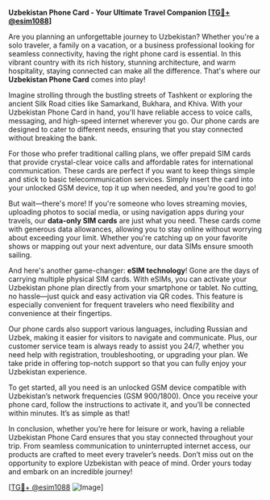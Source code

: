 **Uzbekistan Phone Card - Your Ultimate Travel Companion [[TG💪+ @esim1088](https://t.me/s/esim1088)]**

Are you planning an unforgettable journey to Uzbekistan? Whether you're a solo traveler, a family on a vacation, or a business professional looking for seamless connectivity, having the right phone card is essential. In this vibrant country with its rich history, stunning architecture, and warm hospitality, staying connected can make all the difference. That's where our **Uzbekistan Phone Card** comes into play!

Imagine strolling through the bustling streets of Tashkent or exploring the ancient Silk Road cities like Samarkand, Bukhara, and Khiva. With your Uzbekistan Phone Card in hand, you'll have reliable access to voice calls, messaging, and high-speed internet wherever you go. Our phone cards are designed to cater to different needs, ensuring that you stay connected without breaking the bank.

For those who prefer traditional calling plans, we offer prepaid SIM cards that provide crystal-clear voice calls and affordable rates for international communication. These cards are perfect if you want to keep things simple and stick to basic telecommunication services. Simply insert the card into your unlocked GSM device, top it up when needed, and you're good to go!

But wait—there's more! If you're someone who loves streaming movies, uploading photos to social media, or using navigation apps during your travels, our **data-only SIM cards** are just what you need. These cards come with generous data allowances, allowing you to stay online without worrying about exceeding your limit. Whether you're catching up on your favorite shows or mapping out your next adventure, our data SIMs ensure smooth sailing.

And here's another game-changer: **eSIM technology**! Gone are the days of carrying multiple physical SIM cards. With eSIMs, you can activate your Uzbekistan phone plan directly from your smartphone or tablet. No cutting, no hassle—just quick and easy activation via QR codes. This feature is especially convenient for frequent travelers who need flexibility and convenience at their fingertips.

Our phone cards also support various languages, including Russian and Uzbek, making it easier for visitors to navigate and communicate. Plus, our customer service team is always ready to assist you 24/7, whether you need help with registration, troubleshooting, or upgrading your plan. We take pride in offering top-notch support so that you can fully enjoy your Uzbekistan experience.

To get started, all you need is an unlocked GSM device compatible with Uzbekistan’s network frequencies (GSM 900/1800). Once you receive your phone card, follow the instructions to activate it, and you’ll be connected within minutes. It’s as simple as that!

In conclusion, whether you’re here for leisure or work, having a reliable Uzbekistan Phone Card ensures that you stay connected throughout your trip. From seamless communication to uninterrupted internet access, our products are crafted to meet every traveler’s needs. Don’t miss out on the opportunity to explore Uzbekistan with peace of mind. Order yours today and embark on an incredible journey!

[[TG💪+ @esim1088](https://t.me/s/esim1088) ![Image](https://i.postimg.cc/Y0z9fWf4/image.png)]